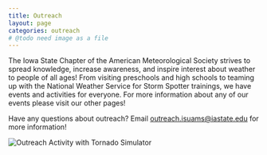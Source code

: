 ```yaml
---
title: Outreach
layout: page
categories: outreach
# @todo need image as a file
---
```


The Iowa State Chapter of the American Meteorological Society strives to spread knowledge, increase awareness, and inspire interest about weather to people of all ages! From visiting preschools and high schools to teaming up with the National Weather Service for Storm Spotter trainings, we have events and activities for everyone. For more information about any of our events please visit our other pages!

Have any questions about outreach? Email [outreach.isuams@iastate.edu](mailto:outreach.isuams@iastate.edu) for more information!

![Outreach Activity with Tornado Simulator]()